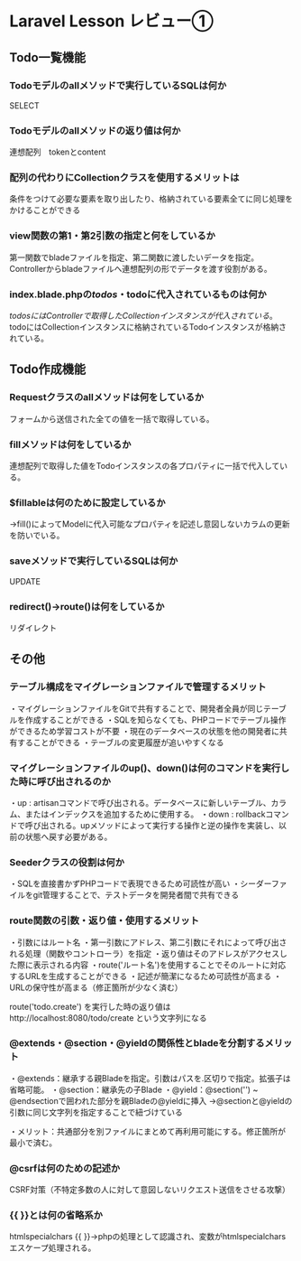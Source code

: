 # Laravel Lesson レビュー①

## Todo一覧機能

### Todoモデルのallメソッドで実行しているSQLは何か
SELECT

### Todoモデルのallメソッドの返り値は何か
連想配列　tokenとcontent

### 配列の代わりにCollectionクラスを使用するメリットは
条件をつけて必要な要素を取り出したり、格納されている要素全てに同じ処理をかけることができる

### view関数の第1・第2引数の指定と何をしているか
第一関数でbladeファイルを指定、第二関数に渡したいデータを指定。Controllerからbladeファイルへ連想配列の形でデータを渡す役割がある。

### index.blade.phpの$todos・$todoに代入されているものは何か
$todosにはControllerで取得したCollectionインスタンスが代入されている。$todoにはCollectionインスタンスに格納されているTodoインスタンスが格納されている。

## Todo作成機能

### Requestクラスのallメソッドは何をしているか
フォームから送信された全ての値を一括で取得している。

### fillメソッドは何をしているか
連想配列で取得した値をTodoインスタンスの各プロパティに一括で代入している。

### $fillableは何のために設定しているか
->fill()によってModelに代入可能なプロパティを記述し意図しないカラムの更新を防いでいる。

### saveメソッドで実行しているSQLは何か
UPDATE

### redirect()->route()は何をしているか
リダイレクト

## その他

### テーブル構成をマイグレーションファイルで管理するメリット
・マイグレーションファイルをGitで共有することで、開発者全員が同じテーブルを作成することができる
・SQLを知らなくても、PHPコードでテーブル操作ができるため学習コストが不要
・現在のデータベースの状態を他の開発者に共有することができる
・テーブルの変更履歴が追いやすくなる

### マイグレーションファイルのup()、down()は何のコマンドを実行した時に呼び出されるのか
・up : artisanコマンドで呼び出される。データベースに新しいテーブル、カラム、またはインデックスを追加するために使用する。
・down : rollbackコマンドで呼び出される。upメソッドによって実行する操作と逆の操作を実装し、以前の状態へ戻す必要がある。

### Seederクラスの役割は何か
・SQLを直接書かずPHPコードで表現できるため可読性が高い
・シーダーファイルをgit管理することで、テストデータを開発者間で共有できる

### route関数の引数・返り値・使用するメリット
・引数にはルート名
・第一引数にアドレス、第二引数にそれによって呼び出される処理（関数やコントローラ）を指定
・返り値はそのアドレスがアクセスした際に表示される内容
・route('ルート名')を使用することでそのルートに対応するURLを生成することができる
・記述が簡潔になるため可読性が高まる
・URLの保守性が高まる（修正箇所が少なく済む）

route('todo.create') を実行した時の返り値は
http://localhost:8080/todo/create という文字列になる

### @extends・@section・@yieldの関係性とbladeを分割するメリット
・@extends：継承する親Bladeを指定。引数はパスを.区切りで指定。拡張子は省略可能。
・@section：継承先の子Blade
・@yield：@section('') ~ @endsectionで囲われた部分を親Bladeの@yieldに挿入
→@sectionと@yieldの引数に同じ文字列を指定することで紐づけている

・メリット：共通部分を別ファイルにまとめて再利用可能にする。修正箇所が最小で済む。

### @csrfは何のための記述か
CSRF対策（不特定多数の人に対して意図しないリクエスト送信をさせる攻撃）

### {{ }}とは何の省略系か
htmlspecialchars
{{ }}→phpの処理として認識され、変数がhtmlspecialchars エスケープ処理される。